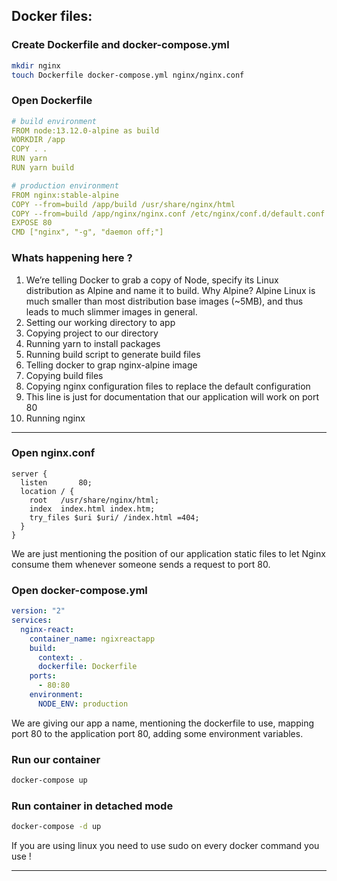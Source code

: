 ## Docker files:

### Create Dockerfile and docker-compose.yml

```bash
mkdir nginx
touch Dockerfile docker-compose.yml nginx/nginx.conf
```

### **Open Dockerfile**

```yaml
# build environment
FROM node:13.12.0-alpine as build
WORKDIR /app
COPY . .
RUN yarn
RUN yarn build

# production environment
FROM nginx:stable-alpine
COPY --from=build /app/build /usr/share/nginx/html
COPY --from=build /app/nginx/nginx.conf /etc/nginx/conf.d/default.conf
EXPOSE 80
CMD ["nginx", "-g", "daemon off;"]
```

### Whats happening here ?

1. We’re telling Docker to grab a copy of Node, specify its Linux distribution as Alpine and name it to build. Why Alpine? Alpine Linux is much smaller than most distribution base images (~5MB), and thus leads to much slimmer images in general.
2. Setting our working directory to app
3. Copying project to our directory
4. Running yarn to install packages
5. Running build script to generate build files
6. Telling docker to grap nginx-alpine image
7. Copying build files
8. Copying nginx configuration files to replace the default configuration
9. This line is just for documentation that our application will work on port 80
10. Running nginx

---

### **Open nginx.conf**

```wasm
server {
  listen       80;
  location / {
    root   /usr/share/nginx/html;
    index  index.html index.htm;
    try_files $uri $uri/ /index.html =404;
  }
}
```

We are just mentioning the position of our application static files to let Nginx consume them whenever someone sends a request to port 80.

### Open docker-compose.yml

```yaml
version: "2"
services:
  nginx-react:
    container_name: ngixreactapp
    build:
      context: .
      dockerfile: Dockerfile
    ports:
      - 80:80
    environment:
      NODE_ENV: production
```

We are giving our app a name, mentioning the dockerfile to use, mapping port 80 to the application port 80, adding some environment variables.

### Run our container

```bash
docker-compose up
```

### Run container in detached mode

```bash
docker-compose -d up
```

If you are using linux you need to use sudo on every docker command you use !

---
